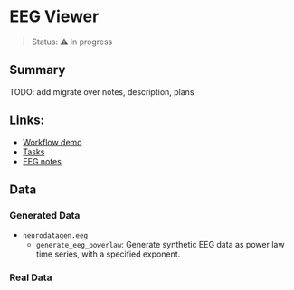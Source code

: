 # EEG Viewer

> Status: :warning: in progress

## Summary
TODO: add migrate over notes, description, plans
## Links:
- [Workflow demo](./workflow_eeg-viewer.ipynb)
- [Tasks](https://github.com/orgs/holoviz-topics/projects/1/views/1?filterQuery=neuro-labels%3A%22*eeg-viewer*%22)
- [EEG notes](https://github.com/holoviz-topics/neuro/wiki/EEG-notes)

## Data

### Generated Data
- `neurodatagen.eeg`
  - `generate_eeg_powerlaw`: Generate synthetic EEG data as power law time series, with a specified exponent.

### Real Data
